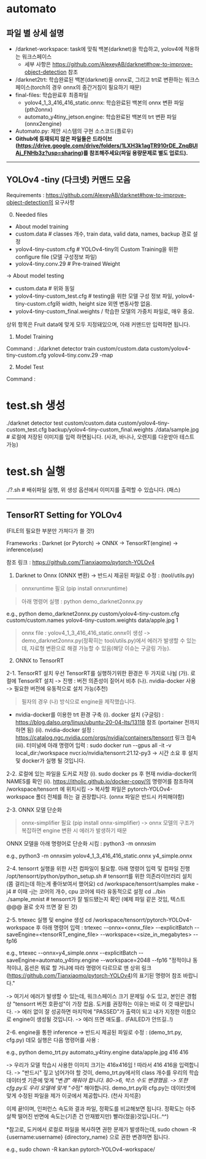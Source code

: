 # automato

## 파일 별 상세 설명

- /darknet-workspace: task에 맞춰 백본(darknet)을 학습하고, yolov4에 적용하는 워크스페이스
  - 세부 사항은 https://github.com/AlexeyAB/darknet#how-to-improve-object-detection 참조
- /darknet2trt: 학습완료된 백본(darknet)을 onnx로, 그리고 trt로 변환하는 워크스페이스(torch의 경우 onnx의 중간거침이 필요하기 때문)
- final-files: 학습완료후 최종파일
  - yolov4_1_3_416_416_static.onnx: 학습완료된 백본의 onnx 변환 파일(pth2onnx)
  - automato_y4tiny_jetson.engine: 학습완료된 백본의 trt 변환 파일(onnx2engine)
- Automato.py: 제안 시스템의 구현 소스코드(플로우)
- **Github에 등재되지 않은 파일들은 드라이브(https://drive.google.com/drive/folders/1LXH3k1agTR910rDE_ZnqBUIAj_FNHb3z?usp=sharing)를 참조해주세요(파일 용량문제로 별도 업로드).**

---

## YOLOv4 -tiny (다크넷) 커맨드 모음

Requirements :
https://github.com/AlexeyAB/darknet#how-to-improve-object-detection의 요구사항

0. Needed files

- About model training
- custom.data # classes 개수, train data, valid data, names, backup 경로 설정
- yolov4-tiny-custom.cfg # YOLOv4-tiny의 Custom Training을 위한 configure file (모델 구성정보 파일)
- yolov4-tiny.conv.29 # Pre-trained Weight


-> About model testing

- custom.data # 위와 동일
- yolov4-tiny-custom_test.cfg # testing을 위한 모델 구성 정보 파일, yolov4-tiny-custom.cfg와 width, height size 외엔 변동사항 없음.
- yolov4-tiny-custom_final.weights / 학습한 모델의 가중치 파일로, 매우 중요.


상위 항목은 Fruit data에 맞게 모두 지정돼있으며, 아래 커맨드만 입력하면 됩니다.

1. Model Training

Command :
./darknet detector train custom/custom.data custom/yolov4-tiny-custom.cfg yolov4-tiny.conv.29 -map

2. Model Test

Command :

# test.sh 생성

./darknet detector test custom/custom.data custom/yolov4-tiny-custom_test.cfg backup/yolov4-tiny-custom_final.weights
./data/sample.jpg # 로컬에 저장된 이미지를 입력 하면됩니다. (사과, 바나나, 오렌지를 다운받아 테스트 가능)

# test.sh 실행

./?.sh # 배쉬파일 실행, 위 생성 옵션에서 이미지를 출력할 수 있습니다. (패스)

---

## TensorRT Setting for YOLOv4

(FILE의 필요한 부분만 가져다가 쓸 것!)

Frameworks :
Darknet (or Pytorch) -> ONNX -> TensorRT(engine) -> inference(use)

참조 링크 : https://github.com/Tianxiaomo/pytorch-YOLOv4

1. Darknet to Onnx (ONNX 변환)
   -> 반드시 제공된 파일로 수정 : (tool/utils.py)

> onnxruntime 필요 (pip install onnxruntime)

> 아래 명령어 실행 :
> python demo_darknet2onnx.py <cfgFile> <namesFile> <weightFile> <imageFile> <batchSize>

e.g., python demo_darknet2onnx.py custom/yolov4-tiny-custom.cfg custom/custom.names yolov4-tiny-custom.weights data/apple.jpg 1

> onnx file : yolov4_1_3_416_416_static.onnx이 생성
> -> demo_darknet2onnx.py(정확히는 tool/utils.py)에서 에러가 발생할 수 있는데, 자료형 변환으로 해결 가능할 수 있음(해당 이슈는 구글링 가능).


2. ONNX to TensorRT

2-1. TensorRT 설치
우선 TensorRT를 실행하기위한 환경은 두 가지로 나뉨
(가). 로컬에 TensorRT 설치 -> 진행 : 버전 의존성이 짙어서 비추
(나). nvidia-docker 사용 -> 필요한 버전에 유동적으로 설치 가능(추천)

> 필자의 경우 (나) 방식으로 engine을 제작했습니다.

- nvidia-docker를 이용한 trt 환경 구축
  (i). docker 설치 (구글링) : https://blog.dalso.org/linux/ubuntu-20-04-lts/13118 참조 (portainer 전까지 하면 됨)
  (ii). nvidia-docker 설정 :
  https://catalog.ngc.nvidia.com/orgs/nvidia/containers/tensorrt 링크 접속
  (iii). 터미널에 아래 명령어 입력 :
  sudo docker run --gpus all -it -v local_dir:/workspace nvcr.io/nvidia/tensorrt:21.12-py3
  -> 시간 소요 후 설치 및 docker가 실행 될 것입니다.

2-2. 로컬에 있는 파일을 도커로 저장
(i). sudo docker ps 후 현재 nvidia-docker의 NAMES를 확인
(ii). https://itholic.github.io/docker-copy/의 명령어를 참조하여 /workspace/tensorrt 에 위치시킴
-> 복사할 파일은 pytorch-YOLOv4-workspace 폴더 전체를 하는 걸 권장합니다. (onnx 파일은 반드시 카피해야함)

2-3. ONNX 모델 단순화

> onnx-simplifier 필요 (pip install onnx-simplifier)
> -> onnx 모델의 구조가 복잡하면 engine 변환 시 에러가 발생하기 때문

ONNX 모델을 아래 명령어로 단순화 시킴 :
python3 -m onnxsim <original onnx file> <output onnx file>

e.g., python3 -m onnxsim yolov4_1_3_416_416_static.onnx y4_simple.onnx

2-4. tensorrt 실행을 위한 사전 컴파일이 필요함. 
아래 명령어 입력 및 컴파일 진행
/opt/tensorrt/python/python_setup.sh # tensorrt를 위한 의존라이브러리 설치 (쫌 걸리는데 하는게 좋아보여서 했어요)
cd /workspace/tensorrt/samples
make -j4 # 이때 -j는 코어의 개수, cpu 코어에 따라 유동적으로 설정
cd ../bin
./sample_mnist # tensorrt가 잘 빌드됐는지 확인 (예제 파일 같은 것임, 텍스트 @@@ 꼴로 숫자 뜨면 잘 된 것)

2-5. trtexec 실행 및 engine 생성 
cd /workspace/tensorrt/pytorch-YOLOv4-workspace 후 아래 명령어 입력 :
trtexec --onnx=<onnx_file> --explicitBatch --saveEngine=<tensorRT_engine_file> --workspace=<size_in_megabytes> --fp16

e.g., trtexec --onnx=y4_simple.onnx --explicitBatch --saveEngine=automato_y4tiny.engine --workspace=2048 --fp16
"정적이냐 동적이냐, 옵션은 뭐로 할 거냐에 따라 명령어 다르므로 맨 상위 링크 (https://github.com/Tianxiaomo/pytorch-YOLOv4)의 표기된 명령어 참조 바랍니다."

-> 여기서 에러가 발생할 수 있는데, 워크스페이스 크기 문제일 수도 있고, 본인은 경험상 "tensorrt 버전 호환성"이 가장 컸음. 도커를 권장하는 이유는 바로 이 것 때문입니다.
-> 에러 없이 잘 성공하면 마지막에 "PASSED"가 출력이 되고 내가 지정한 이름으로 engine이 생성될 것입니다.
-> 에러 뜨면 애도를.. (FAILED가 안뜨길..!)

2-6. engine을 통한 inference
-> 반드시 제공된 파일로 수정 : (demo_trt.py, cfg.py)
데모 실행은 다음 명령어를 사용 :

e.g., python demo_trt.py automato_y4tiny.engine data/apple.jpg 416 416

-> 우리가 모델 학습시 사용한 이미지 크기는 416x416임 ! 따라서 416 416을 입력합니다.
-> "반드시" 짚고 넘어가야 할 것이, demo_trt.py에서의 class 개수를 우리의 학습 데이터셋 기준에 맞게 "변*경" 해줘야 합니다. 80->6, 박스 수도 변경했음.
-> 또한 cfg.py도 우리 모델에 맞게 "수*정" 해야합니다. demo_trt.py와 cfg.py는 데이터셋에 맞게 수정된 파일을 제가 이곳에서 제공합니다. (천사 지석훈)

이제 끝!이며, 인퍼런스 속도와 결과 파일, 정확도를 비교해보면 됩니다.
정확도는 아주 살짝 떨어진 반면에 속도는(기존 건 안재봤지만) 빨라(졌을)것입니다(..^^)

*참고로, 도커에서 로컬로 파일을 복사하면 권한 문제가 발생하는데,
sudo chown -R {username:username} {directory_name} 으로 권한 변경하면 됩니다.

e.g., sudo chown -R kan:kan pytorch-YOLOv4-workspace/

